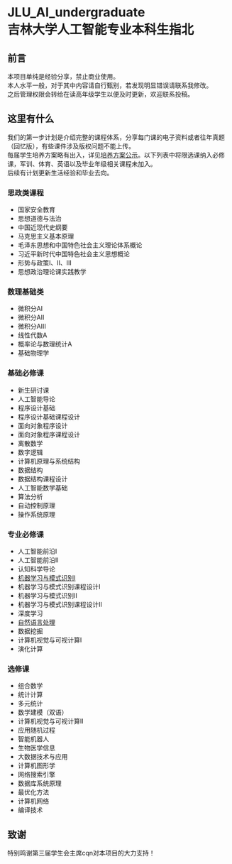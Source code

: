 # JLU_AI_undergraduate <br> 吉林大学人工智能专业本科生指北

## 前言
本项目单纯是经验分享，禁止商业使用。  
本人水平一般，对于其中内容请自行甄别，若发现明显错误请联系我修改。  
之后管理权限会转给在读高年级学生以便及时更新，欢迎联系投稿。  

## 这里有什么
我们的第一步计划是介绍完整的课程体系，分享每门课的电子资料或者往年真题（回忆版），有些课件涉及版权问题不能上传。  
每届学生培养方案略有出入，详见[培养方案公示](https://sai.jlu.edu.cn/info/1226/4818.htm)。以下列表中将限选课纳入必修课，军训、体育、英语以及毕业年级相关课程未加入。    
后续有计划更新生活经验和毕业去向。  

### 思政类课程
- 国家安全教育
- 思想道德与法治  
- 中国近现代史纲要  
- 马克思主义基本原理  
- 毛泽东思想和中国特色社会主义理论体系概论  
- 习近平新时代中国特色社会主义思想概论  
- 形势与政策Ⅰ、Ⅱ、Ⅲ  
- 思想政治理论课实践教学  

### 数理基础类
- 微积分AⅠ  
- 微积分AⅡ  
- 微积分AⅢ  
- 线性代数A  
- 概率论与数理统计A  
- 基础物理学  

### 基础必修课
- 新生研讨课
- 人工智能导论
- 程序设计基础
- 程序设计基础课程设计
- 面向对象程序设计
- 面向对象程序课程设计
- 离散数学
- 数字逻辑
- 计算机原理与系统结构
- 数据结构
- 数据结构课程设计
- 人工智能数学基础
- 算法分析
- 自动控制原理
- 操作系统原理

### 专业必修课
- 人工智能前沿Ⅰ
- 人工智能前沿Ⅱ
- 认知科学导论  
- [机器学习与模式识别Ⅰ](https://github.com/FuyuanZhou/JLU_AI_undergraduate/tree/main/%E6%9C%BA%E5%99%A8%E5%AD%A6%E4%B9%A0)
- 机器学习与模式识别课程设计Ⅰ  
- 机器学习与模式识别Ⅱ
- 机器学习与模式识别课程设计Ⅱ  
- 深度学习  
- [自然语言处理](https://github.com/FuyuanZhou/JLU_AI_undergraduate/tree/main/%E8%87%AA%E7%84%B6%E8%AF%AD%E8%A8%80%E5%A4%84%E7%90%86)
- 数据挖掘  
- 计算机视觉与可视计算I  
- 演化计算  

### 选修课
- 组合数学
- 统计计算
- 多元统计
- 数学建模（双语）
- 计算机视觉与可视计算II  
- 应用随机过程  
- 智能机器人  
- 生物医学信息  
- 大数据技术与应用  
- 计算机图形学  
- 网络搜索引擎  
- 数据库系统原理
- 最优化方法
- 计算机网络
- 编译技术

## 致谢
特别鸣谢第三届学生会主席cqn对本项目的大力支持！
